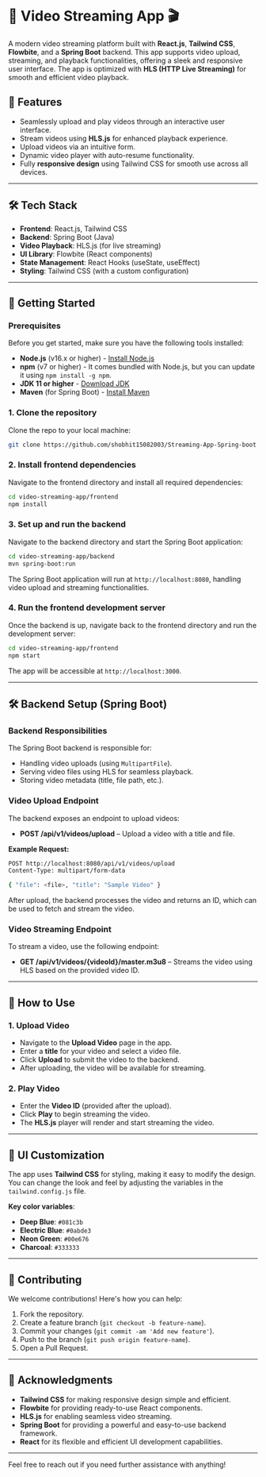 # 🎥 **Video Streaming App** 🎬

A modern video streaming platform built with **React.js**, **Tailwind CSS**, **Flowbite**, and a **Spring Boot** backend. This app supports video upload, streaming, and playback functionalities, offering a sleek and responsive user interface. The app is optimized with **HLS (HTTP Live Streaming)** for smooth and efficient video playback.

## 🚀 **Features**
- Seamlessly upload and play videos through an interactive user interface.
- Stream videos using **HLS.js** for enhanced playback experience.
- Upload videos via an intuitive form.
- Dynamic video player with auto-resume functionality.
- Fully **responsive design** using Tailwind CSS for smooth use across all devices.

---

## 🛠️ **Tech Stack**
- **Frontend**: React.js, Tailwind CSS
- **Backend**: Spring Boot (Java)
- **Video Playback**: HLS.js (for live streaming)
- **UI Library**: Flowbite (React components)
- **State Management**: React Hooks (useState, useEffect)
- **Styling**: Tailwind CSS (with a custom configuration)

---

## 🚀 **Getting Started**

### Prerequisites
Before you get started, make sure you have the following tools installed:
- **Node.js** (v16.x or higher) - [Install Node.js](https://nodejs.org/)
- **npm** (v7 or higher) - It comes bundled with Node.js, but you can update it using `npm install -g npm`.
- **JDK 11 or higher** - [Download JDK](https://www.oracle.com/java/technologies/javase-jdk11-downloads.html)
- **Maven** (for Spring Boot) - [Install Maven](https://maven.apache.org/install.html)

### 1. Clone the repository
Clone the repo to your local machine:

```bash
git clone https://github.com/shobhit15082003/Streaming-App-Spring-boot.git
```

### 2. Install frontend dependencies
Navigate to the frontend directory and install all required dependencies:

```bash
cd video-streaming-app/frontend
npm install
```

### 3. Set up and run the backend
Navigate to the backend directory and start the Spring Boot application:

```bash
cd video-streaming-app/backend
mvn spring-boot:run
```

The Spring Boot application will run at `http://localhost:8080`, handling video upload and streaming functionalities.

### 4. Run the frontend development server
Once the backend is up, navigate back to the frontend directory and run the development server:

```bash
cd video-streaming-app/frontend
npm start
```

The app will be accessible at `http://localhost:3000`.

---

## 🛠️ **Backend Setup (Spring Boot)**

### Backend Responsibilities
The Spring Boot backend is responsible for:
- Handling video uploads (using `MultipartFile`).
- Serving video files using HLS for seamless playback.
- Storing video metadata (title, file path, etc.).

### Video Upload Endpoint
The backend exposes an endpoint to upload videos:

- **POST /api/v1/videos/upload** – Upload a video with a title and file.

**Example Request:**
```bash
POST http://localhost:8080/api/v1/videos/upload
Content-Type: multipart/form-data

{ "file": <file>, "title": "Sample Video" }
```

After upload, the backend processes the video and returns an ID, which can be used to fetch and stream the video.

### Video Streaming Endpoint
To stream a video, use the following endpoint:

- **GET /api/v1/videos/{videoId}/master.m3u8** – Streams the video using HLS based on the provided video ID.

---

## 📼 **How to Use**

### 1. Upload Video
- Navigate to the **Upload Video** page in the app.
- Enter a **title** for your video and select a video file.
- Click **Upload** to submit the video to the backend.
- After uploading, the video will be available for streaming.

### 2. Play Video
- Enter the **Video ID** (provided after the upload).
- Click **Play** to begin streaming the video.
- The **HLS.js** player will render and start streaming the video.

---

## 🎨 **UI Customization**
The app uses **Tailwind CSS** for styling, making it easy to modify the design. You can change the look and feel by adjusting the variables in the `tailwind.config.js` file.

**Key color variables**:
- **Deep Blue**: `#081c3b`
- **Electric Blue**: `#0abde3`
- **Neon Green**: `#00e676`
- **Charcoal**: `#333333`

---

## 📢 **Contributing**
We welcome contributions! Here's how you can help:
1. Fork the repository.
2. Create a feature branch (`git checkout -b feature-name`).
3. Commit your changes (`git commit -am 'Add new feature'`).
4. Push to the branch (`git push origin feature-name`).
5. Open a Pull Request.

---

## 🙏 **Acknowledgments**
- **Tailwind CSS** for making responsive design simple and efficient.
- **Flowbite** for providing ready-to-use React components.
- **HLS.js** for enabling seamless video streaming.
- **Spring Boot** for providing a powerful and easy-to-use backend framework.
- **React** for its flexible and efficient UI development capabilities.

---

Feel free to reach out if you need further assistance with anything!
